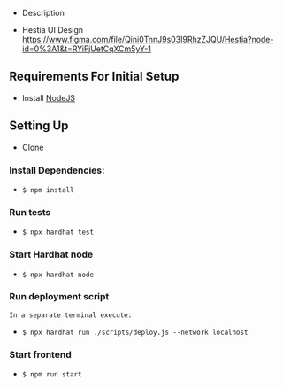- Description


- Hestia UI Design
 https://www.figma.com/file/Qini0TnnJ9s03I9RhzZJQU/Hestia?node-id=0%3A1&t=RYiFjUetCqXCm5yY-1


## Requirements For Initial Setup
- Install [NodeJS](https://nodejs.org/en/)

## Setting Up

-  Clone

### Install Dependencies:
- `$ npm install`

### Run tests

- `$ npx hardhat test`

### Start Hardhat node
- `$ npx hardhat node`

### Run deployment script
    In a separate terminal execute:
- `$ npx hardhat run ./scripts/deploy.js --network localhost`

### Start frontend

- `$ npm run start`


<!-- npm install -D tailwindcss postcss autoprefixer

npx tailwindcss init -p

npm install postcss@latest -->


<!-- https://tailblocks.cc/ -->

<!-- https://flowbite.com/docs -->

<!-- https://tailwind-elements.com/docs/standard/components/cards/ -->